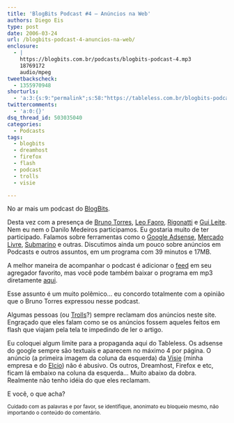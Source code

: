 ```yaml
---
title: 'BlogBits Podcast #4 – Anúncios na Web'
authors: Diego Eis
type: post
date: 2006-03-24
url: /blogbits-podcast-4-anuncios-na-web/
enclosure:
  - |
    https://blogbits.com.br/podcasts/blogbits-podcast-4.mp3
    18769172
    audio/mpeg
tweetbackscheck:
  - 1355970948
shorturls:
  - 'a:3:{s:9:"permalink";s:58:"https://tableless.com.br/blogbits-podcast-4-anuncios-na-web";s:7:"tinyurl";s:26:"https://tinyurl.com/3dhq2pn";s:4:"isgd";s:19:"https://is.gd/Ka5evi";}'
twittercomments:
  - 'a:0:{}'
dsq_thread_id: 503035040
categories:
  - Podcasts
tags:
  - blogbits
  - dreamhost
  - firefox
  - flash
  - podcast
  - trolls
  - visie

---
```

No ar mais um podcast do [BlogBits][1].

Desta vez com a presença de [Bruno Torres][2], [Leo Faoro][3], [Rigonatti][4] e [Gui Leite][5]. Nem eu nem o Danilo Medeiros participamos. Eu gostaria muito de ter participado. Falamos sobre ferramentas como o [Google Adsense][6], [Mercado Livre][7], [Submarino][8] e outras. Discutimos ainda um pouco sobre anúncios em Podcasts e outros assuntos, em um programa com 39 minutos e 17MB.

A melhor maneira de acompanhar o podcast é adicionar o [feed][9] em seu agregador favorito, mas você pode também baixar o programa em mp3 diretamente [aqui][10].

Esse assunto é um muito polêmico&#8230; eu concordo totalmente com a opinião que o Bruno Torres expressou nesse podcast.
  
Algumas pessoas (ou [Trolls][11]?) sempre reclamam dos anúncios neste site. Engraçado que eles falam como se os anúncios fossem aqueles feitos em flash que viajam pela tela te impedindo de ler o artigo.

Eu coloquei algum limite para a propaganda aqui do Tableless. Os adsense do google sempre são textuais e aparecem no máximo 4 por página. O anúncio (a primeira imagem da coluna da esquerda) da [Visie][12] (minha empresa e do [Elcio][13]) não é abusivo. Os outros, Dreamhost, Firefox e etc, ficam lá embaixo na coluna da esquerda&#8230; Muito abaixo da dobra. Realmente não tenho idéia do que eles reclamam.

E você, o que acha?
  
<small>Cuidado com as palavras e por favor, se identifique, anonimato eu bloqueio mesmo, não importando o conteúdo do comentário.</small>

 [1]: https://blogbits.com.br/
 [2]: https://brunotorres.net/
 [3]: https://meiobit.com/
 [4]: https://mobilelife.com.br/
 [5]: https://guileite.com/
 [6]: https://google.com/adsense
 [7]: https://mercadolivre.com/
 [8]: https://submarino.com/
 [9]: https://blogbits.com.br/feed/
 [10]: https://blogbits.com.br/podcasts/blogbits-podcast-4.mp3
 [11]: https://tableless.com.br/nao-alimente-os-trolls
 [12]: https://visie.com.br/
 [13]: https://elcio.com.br/